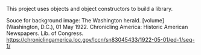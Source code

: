 This project uses objects and object constructors to build a library. 

Souce for background image: The Washington herald. [volume] (Washington, D.C.), 01 May 1922. Chronicling America: Historic American Newspapers. Lib. of Congress. <https://chroniclingamerica.loc.gov/lccn/sn83045433/1922-05-01/ed-1/seq-1/>